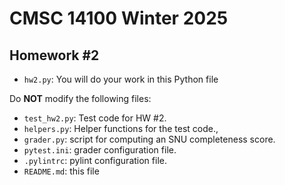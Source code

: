 # CMSC 14100 Winter 2025
## Homework #2

* `hw2.py`: You will do your work in this Python file

Do **NOT** modify the following files:

* `test_hw2.py`: Test code for HW #2.
* `helpers.py`: Helper functions for the test code.,
* `grader.py`: script for computing an SNU completeness score.
* `pytest.ini`: grader configuration file.
* `.pylintrc`: pylint configuration file.
* `README.md`: this file

